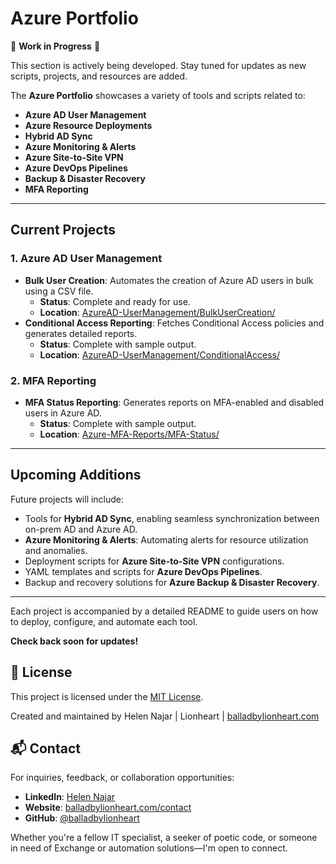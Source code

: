 # Azure Portfolio

🚧 **Work in Progress** 🚧  

This section is actively being developed. Stay tuned for updates as new scripts, projects, and resources are added.  

The **Azure Portfolio** showcases a variety of tools and scripts related to:  
- **Azure AD User Management**  
- **Azure Resource Deployments**  
- **Hybrid AD Sync**  
- **Azure Monitoring & Alerts**  
- **Azure Site-to-Site VPN**  
- **Azure DevOps Pipelines**  
- **Backup & Disaster Recovery**  
- **MFA Reporting**  

---

## Current Projects

### **1. Azure AD User Management**
- **Bulk User Creation**: Automates the creation of Azure AD users in bulk using a CSV file.
  - **Status**: Complete and ready for use.
  - **Location**: [AzureAD-UserManagement/BulkUserCreation/](./AzureAD-UserManagement/BulkUserCreation/)
- **Conditional Access Reporting**: Fetches Conditional Access policies and generates detailed reports.
  - **Status**: Complete with sample output.
  - **Location**: [AzureAD-UserManagement/ConditionalAccess/](./AzureAD-UserManagement/ConditionalAccess/)

### **2. MFA Reporting**
- **MFA Status Reporting**: Generates reports on MFA-enabled and disabled users in Azure AD.
  - **Status**: Complete with sample output.
  - **Location**: [Azure-MFA-Reports/MFA-Status/](./Azure-MFA-Reports/MFA-Status/)

---

## Upcoming Additions
Future projects will include:
- Tools for **Hybrid AD Sync**, enabling seamless synchronization between on-prem AD and Azure AD.
- **Azure Monitoring & Alerts**: Automating alerts for resource utilization and anomalies.
- Deployment scripts for **Azure Site-to-Site VPN** configurations.
- YAML templates and scripts for **Azure DevOps Pipelines**.
- Backup and recovery solutions for **Azure Backup & Disaster Recovery**.

---

Each project is accompanied by a detailed README to guide users on how to deploy, configure, and automate each tool.

**Check back soon for updates!**

## 📜 License

This project is licensed under the [MIT License](https://github.com/balladbylionheart/Azure-IT-Portfolio/blob/main/LICENSE.md).

Created and maintained by Helen Najar | Lionheart | [balladbylionheart.com](https://www.balladbylionheart.com)


## 📬 Contact

For inquiries, feedback, or collaboration opportunities:

- **LinkedIn**: [Helen Najar](https://www.linkedin.com/in/helen-najar)  
- **Website**: [balladbylionheart.com/contact](https://www.balladbylionheart.com/contact)  
- **GitHub**: [@balladbylionheart](https://github.com/balladbylionheart)  

Whether you're a fellow IT specialist, a seeker of poetic code, or someone in need of Exchange or automation solutions—I'm open to connect.
